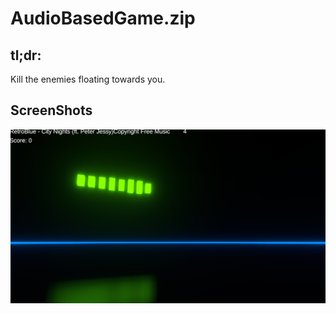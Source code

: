 # AudioBasedGame.zip

## tl;dr:
Kill the enemies floating towards you.

## ScreenShots
<img align="center" src="https://raw.githubusercontent.com/MarcelvanDuijnDev/Unity_Builds/main/OtherFiles/ScreenShot_AudioBasedGame_1.png">
